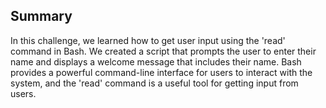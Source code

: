 ## Summary

In this challenge, we learned how to get user input using the 'read' command in Bash. We created a script that prompts the user to enter their name and displays a welcome message that includes their name. Bash provides a powerful command-line interface for users to interact with the system, and the 'read' command is a useful tool for getting input from users.
